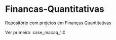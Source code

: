 # Financas-Quantitativas
Repositório com projetos em Finanças Quantitativas 

Ver primeiro: case_macaq_1.0
